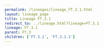 ```yaml
---
permalink: /lineages/lineage_FT.3.1.html
layout: lineage_page
title: Lineage FT.3.1
redirect_to: ../lineage.html?lineage=FT.3.1
lineage: FT.3.1
parent: FT.3
children: ['FT.3.1', 'FT.3.1.1']
---
```

